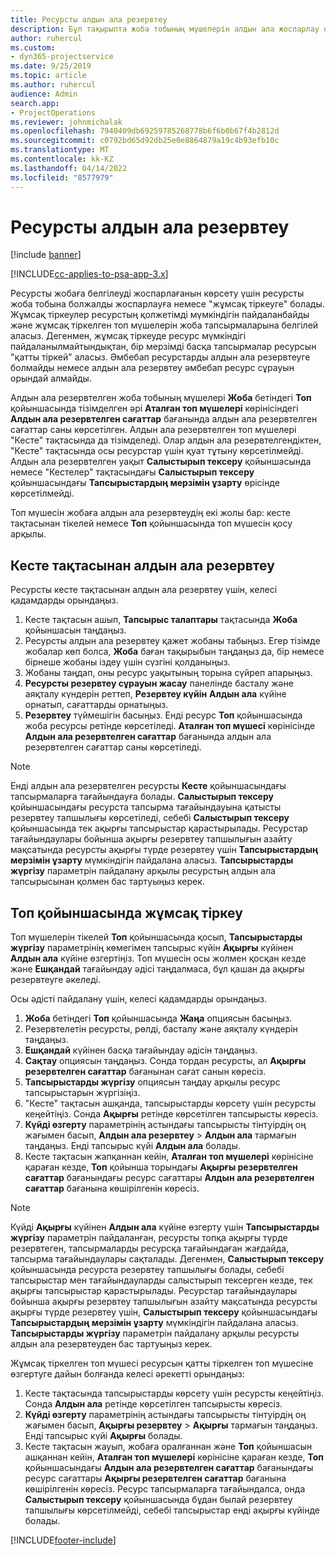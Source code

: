 ```yaml
---
title: Ресурсты алдын ала резервтеу
description: Бұл тақырыпта жоба тобының мүшелерін алдын ала жоспарлау немесе резервтеу туралы ақпарат берілген.
author: ruhercul
ms.custom:
- dyn365-projectservice
ms.date: 9/25/2019
ms.topic: article
ms.author: ruhercul
audience: Admin
search.app:
- ProjectOperations
ms.reviewer: johnmichalak
ms.openlocfilehash: 7940409db69259785268778b6f6b0b67f4b2812d
ms.sourcegitcommit: c0792bd65d92db25e0e8864879a19c4b93efb10c
ms.translationtype: MT
ms.contentlocale: kk-KZ
ms.lasthandoff: 04/14/2022
ms.locfileid: "8577979"
---
```

# <a name="soft-book-a-resource"></a>Ресурсты алдын ала резервтеу

[!include [banner](../includes/psa-now-project-operations.md)]

[!INCLUDE[cc-applies-to-psa-app-3.x](../includes/cc-applies-to-psa-app-3x.md)]

Ресурсты жобаға белгілеуді жоспарлағанын көрсету үшін ресурсты жоба тобына болжалды жоспарлауға немесе "жұмсақ тіркеуге" болады. Жұмсақ тіркеулер ресурстың қолжетімді мүмкіндігін пайдаланбайды және жұмсақ тіркелген топ мүшелерін жоба тапсырмаларына белгілей аласыз. Дегенмен, жұмсақ тіркеуде ресурс мүмкіндігі пайдаланылмайтындықтан, бір мерзімді басқа тапсырмалар ресурсын "қатты тіркей" аласыз. Әмбебап ресурстарды алдын ала резервтеуге болмайды немесе алдын ала резервтеу әмбебап ресурс сұрауын орындай алмайды.

Алдын ала резервтелген жоба тобының мүшелері **Жоба** бетіндегі **Топ** қойыншасында тізімделген әрі **Аталған топ мүшелері** көрінісіндегі **Алдын ала резервтелген сағаттар** бағанында алдын ала резервтелген сағаттар саны көрсетілген. Алдын ала резервтелген топ мүшелері "Кесте" тақтасында да тізімделеді. Олар алдын ала резервтелгендіктен, "Кесте" тақтасында осы ресурстар үшін қуат тұтыну көрсетілмейді. Алдын ала резервтелген уақыт **Салыстырып тексеру** қойыншасында немесе "Кестелер" тақтасындағы **Салыстырып тексеру** қойыншасындағы **Тапсырыстардың мерзімін ұзарту** өрісінде көрсетілмейді. 

Топ мүшесін жобаға алдын ала резервтеудің екі жолы бар: кесте тақтасынан тікелей немесе **Топ** қойыншасында топ мүшесін қосу арқылы. 

## <a name="soft-book-from-the-schedule-board"></a>Кесте тақтасынан алдын ала резервтеу
Ресурсты кесте тақтасынан алдын ала резервтеу үшін, келесі қадамдарды орындаңыз. 

1. Кесте тақтасын ашып, **Тапсырыс талаптары** тақтасында **Жоба** қойыншасын таңдаңыз.
2. Ресурсты алдын ала резервтеу қажет жобаны табыңыз. Егер тізімде жобалар көп болса, **Жоба** баған тақырыбын таңдаңыз да, бір немесе бірнеше жобаны іздеу үшін сүзгіні қолданыңыз.
3. Жобаны таңдап, оны ресурс уақытының торына сүйреп апарыңыз.
5. **Ресурсты резервтеу сұрауын жасау** панелінде басталу және аяқталу күндерін реттеп, **Резервтеу күйін** **Алдын ала** күйіне орнатып, сағаттарды орнатыңыз. 
6. **Резервтеу** түймешігін басыңыз. Енді ресурс **Топ** қойыншасында жоба ресурсы ретінде көрсетіледі. **Аталған топ мүшесі** көрінісінде **Алдын ала резервтелген сағаттар** бағанында алдын ала резервтелген сағаттар саны көрсетіледі.

> [!NOTE]
> Енді алдын ала резервтелген ресурсты **Кесте** қойыншасындағы тапсырмаларға тағайындауға болады. **Салыстырып тексеру** қойыншасындағы ресурста тапсырма тағайындауына қатысты резервтеу тапшылығы көрсетіледі, себебі **Салыстырып тексеру** қойыншасында тек ақырғы тапсырыстар қарастырылады. Ресурстар тағайындаулары бойынша ақырғы резервтеу тапшылығын азайту мақсатында ресурсты ақырғы түрде резервтеу үшін **Тапсырыстардың мерзімін ұзарту** мүмкіндігін пайдалана аласыз. **Тапсырыстарды жүргізу** параметрін пайдалану арқылы ресурстың алдын ала тапсырысынан қолмен бас тартуыңыз керек.

## <a name="soft-book-on-the-team-tab"></a>Топ қойыншасында жұмсақ тіркеу

Топ мүшелерін тікелей **Топ** қойыншасында қосып, **Тапсырыстарды жүргізу** параметрінің көмегімен тапсырыс күйін **Ақырғы** күйінен **Алдын ала** күйіне өзгертіңіз. Топ мүшесін осы жолмен қосқан кезде және **Ешқандай** тағайындау әдісі таңдалмаса, бұл қашан да ақырғы резервтеуге әкеледі.

Осы әдісті пайдалану үшін, келесі қадамдарды орындаңыз.

1. **Жоба** бетіндегі **Топ** қойыншасында **Жаңа** опциясын басыңыз.
2. Резервтелетін ресурсты, рөлді, басталу және аяқталу күндерін таңдаңыз.
3. **Ешқандай** күйінен басқа тағайындау әдісін таңдаңыз.
4. **Сақтау** опциясын таңдаңыз. Сонда тордан ресурсты, ал **Ақырғы резервтелген сағаттар** бағанынан сағат санын көресіз.
5. **Тапсырыстарды жүргізу** опциясын таңдау арқылы ресурс тапсырыстарын жүргізіңіз.
6. "Кесте" тақтасын ашқанда, тапсырыстарды көрсету үшін ресурсты кеңейтіңіз. Сонда **Ақырғы** ретінде көрсетілген тапсырысты көресіз.
7. **Күйді өзгерту** параметрінің астындағы тапсырысты тінтуірдің оң жағымен басып, **Алдын ала резервтеу** \> **Алдын ала** тармағын таңдаңыз. Енді тапсырыс күйі **Алдын ала** болады.
8. Кесте тақтасын жапқаннан кейін, **Аталған топ мүшелері** көрінісіне қараған кезде, **Топ** қойынша торындағы **Ақырғы резервтелген сағаттар** бағанындағы ресурс сағаттары **Алдын ала резервтелген сағаттар** бағанына көшірілгенін көресіз.

> [!NOTE]
> Күйді **Ақырғы** күйінен **Алдын ала** күйіне өзгерту үшін **Тапсырыстарды жүргізу** параметрін пайдаланған, ресурсты топқа ақырғы түрде резервтеген, тапсырмаларды ресурсқа тағайындаған жағдайда, тапсырма тағайындаулары сақталады. Дегенмен, **Салыстырып тексеру** қойыншасында ресурста резервтеу тапшылығы болады, себебі тапсырыстар мен тағайындауларды салыстырып тексерген кезде, тек ақырғы тапсырыстар қарастырылады. Ресурстар тағайындаулары бойынша ақырғы резервтеу тапшылығын азайту мақсатында ресурсты ақырғы түрде резервтеу үшін, **Салыстырып тексеру** қойыншасындағы **Тапсырыстардың мерзімін ұзарту** мүмкіндігін пайдалана аласыз. **Тапсырыстарды жүргізу** параметрін пайдалану арқылы ресурсты алдын ала резервтеуден бас тартуыңыз керек.

Жұмсақ тіркелген топ мүшесі ресурсын қатты тіркелген топ мүшесіне өзгертуге дайын болғанда келесі әрекетті орындаңыз:

1. Кесте тақтасында тапсырыстарды көрсету үшін ресурсты кеңейтіңіз. Сонда **Алдын ала** ретінде көрсетілген тапсырысты көресіз.
2. **Күйді өзгерту** параметрінің астындағы тапсырысты тінтуірдің оң жағымен басып, **Ақырғы резервтеу** \> **Ақырғы** тармағын таңдаңыз. Енді тапсырыс күйі **Ақырғы** болады.
3. Кесте тақтасын жауып, жобаға оралғаннан және **Топ** қойыншасын ашқаннан кейін, **Аталған топ мүшелері** көрінісіне қараған кезде, **Топ** қойыншасындағы **Алдын ала резервтелген сағаттар** бағанындағы ресурс сағаттары **Ақырғы резервтелген сағаттар** бағанына көшірілгенін көресіз. Ресурс тапсырмаларға тағайындалса, онда **Салыстырып тексеру** қойыншасында бұдан былай резервтеу тапшылығы көрсетілмейді, себебі тапсырыстар енді ақырғы күйінде болады.



[!INCLUDE[footer-include](../includes/footer-banner.md)]
